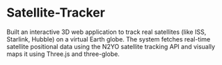 # Satellite-Tracker
Built an interactive 3D web application to track real satellites (like ISS, Starlink, Hubble) on a virtual Earth globe. The system fetches real-time satellite positional data using the N2YO satellite tracking API and visually maps it using Three.js and three-globe.
